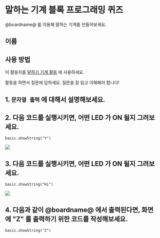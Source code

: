 # 말하는 기계 블록 프로그래밍 퀴즈

@boardname@ 를 이용해 말하는 기계를 만들어보세요.

## 이름

## 사용 방법

이 활동지를 [말하기 기계 활동](/lessons/answering-machine/activity) 에 사용하세요.

활동을 하면서 질문에 답하세요. 질문을 잘 읽고 이해해야 합니다!

## 1. `문자열 출력` 에 대해서 설명해보세요.

## 2. 다음 코드를 실행시키면, 어떤 LED 가 ON 될지 그려보세요.

```blocks
basic.showString("Y")

```

![](/static/mb/empty-microbit.png)

## 3. 다음 코드를 실행시키면, 어떤 LED 가 ON 될지 그려보세요.

```blocks
basic.showString("Hi")

```

![](/static/mb/lessons/answering-machine-4.png)

## 4. 다음과 같이 @boardname@ 에서 출력된다면, 화면에 "Z" 를 출력하기 위한 코드를 작성해보세요.

```blocks
basic.showString("Z")

```